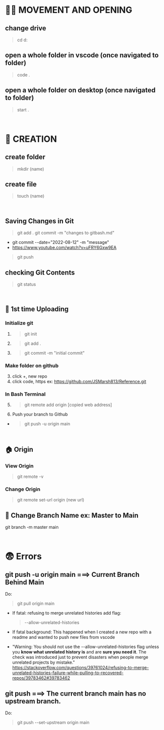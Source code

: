 # 🎿📖 MOVEMENT AND OPENING

## change drive

> cd d:

## open a whole folder in vscode (once navigated to folder)

> code .

## open a whole folder on desktop (once navigated to folder)

> start .

<br>

# 👼 CREATION

## create folder

> mkdir (name)

## create file

> touch (name)

<br>

## Saving Changes in Git

> git add .
> git commit -m "changes to gitbash.md"

- git commit --date="2022-08-12" -m "message"
- https://www.youtube.com/watch?v=uFRY6Gxw9EA

> git push

## checking Git Contents

> git status

<br>

## 🐣 1st time Uploading

### Initialize git

1. > git init
2. > git add .
3. > git commit -m "initial commit"

### Make folder on github

3. click +, new repo
4. click code, https ex: https://github.com/JSMarsh813/Reference.git

### In Bash Terminal

5. > git remote add origin [copied web address]
6. Push your branch to Github

- > git push -u origin main

<br>

## 🏠 Origin

### View Origin

> git remote -v

### Change Origin

> git remote set-url origin (new url)

## 📛 Change Branch Name ex: Master to Main

git branch -m master main

<br>

# 😨 Errors

## git push -u origin main ===> Current Branch Behind Main

Do:

> git pull origin main

- If fatal: refusing to merge unrelated histories add flag:

  > --allow-unrelated-histories

- If fatal background: This happened when I created a new repo with a readme and wanted to push new files from vscode

- "Warning: You should not use the --allow-unrelated-histories flag unless you **know what unrelated history is** and are **sure you need it**. The check was introduced just to prevent disasters when people merge unrelated projects by mistake." https://stackoverflow.com/questions/39761024/refusing-to-merge-unrelated-histories-failure-while-pulling-to-recovered-repos/39783462#39783462

## git push ===> The current branch main has no upstream branch.

Do:

> git push --set-upstream origin main
